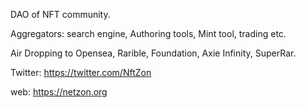 DAO of NFT community. 

Aggregators: search engine, Authoring tools, Mint tool, trading etc.

Air Dropping to Opensea, Rarible, Foundation, Axie Infinity, SuperRar.

Twitter: https://twitter.com/NftZon

web: https://netzon.org
